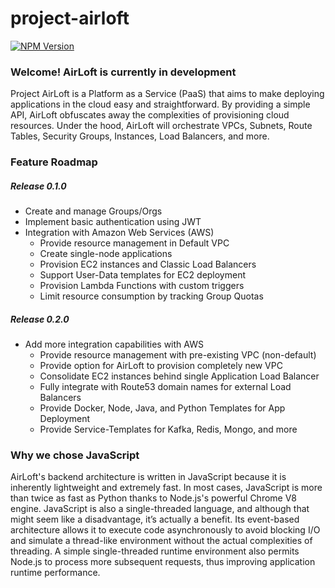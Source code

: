 # project-airloft
[![NPM Version](https://img.shields.io/npm/v/npm.svg?style=flat)]()
### Welcome! AirLoft is currently in development
Project AirLoft is a Platform as a Service (PaaS) that aims to make deploying applications in the cloud easy and straightforward. By providing a simple API, AirLoft obfuscates away the complexities of provisioning cloud resources. Under the hood, AirLoft will orchestrate VPCs, Subnets, Route Tables, Security Groups, Instances, Load Balancers, and more.

### Feature Roadmap
##### Release 0.1.0
- Create and manage Groups/Orgs
- Implement basic authentication using JWT
- Integration with Amazon Web Services (AWS)
	- Provide resource management in Default VPC
	- Create single-node applications
	- Provision EC2 instances and Classic Load Balancers
	- Support User-Data templates for EC2 deployment
	- Provision Lambda Functions with custom triggers
  - Limit resource consumption by tracking Group Quotas

##### Release 0.2.0
- Add more integration capabilities with AWS
	- Provide resource management with pre-existing VPC (non-default)
	- Provide option for AirLoft to provision completely new VPC
	- Consolidate EC2 instances behind single Application Load Balancer
	- Fully integrate with Route53 domain names for external Load Balancers
	- Provide Docker, Node, Java, and Python Templates for App Deployment
	- Provide Service-Templates for Kafka, Redis, Mongo, and more

### Why we chose JavaScript
AirLoft's backend architecture is written in JavaScript because it is inherently lightweight and extremely fast. In most cases, JavaScript is more than twice as fast as Python thanks to Node.js's powerful Chrome V8 engine. JavaScript is also a single-threaded language, and although that might seem like a disadvantage, it’s actually a benefit. Its event-based architecture allows it to execute code asynchronously to avoid blocking I/O and simulate a thread-like environment without the actual complexities of threading. A simple single-threaded runtime environment also permits Node.js to process more subsequent requests, thus improving application runtime performance.
